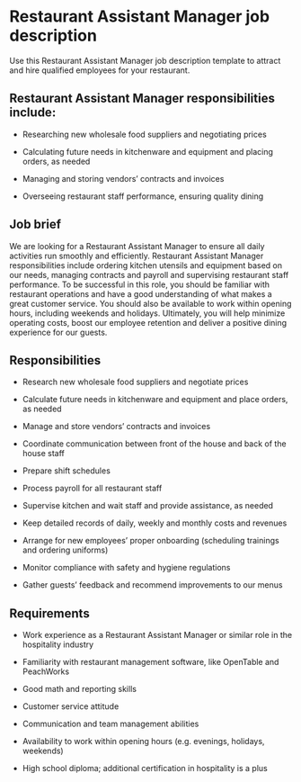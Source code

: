 # Restaurant Assistant Manager job description
Use this Restaurant Assistant Manager job description template to attract and hire qualified employees for your restaurant.


## Restaurant Assistant Manager responsibilities include:
* Researching new wholesale food suppliers and negotiating prices

* Calculating future needs in kitchenware and equipment and placing orders, as needed

* Managing and storing vendors’ contracts and invoices

* Overseeing restaurant staff performance, ensuring quality dining


## Job brief

We are looking for a Restaurant Assistant Manager to ensure all daily activities run smoothly and efficiently.
Restaurant Assistant Manager responsibilities include ordering kitchen utensils and equipment based on our needs, managing contracts and payroll and supervising restaurant staff performance. To be successful in this role, you should be familiar with restaurant operations and have a good understanding of what makes a great customer service. You should also be available to work within opening hours, including weekends and holidays.
Ultimately, you will help minimize operating costs, boost our employee retention and deliver a positive dining experience for our guests.


## Responsibilities

* Research new wholesale food suppliers and negotiate prices

* Calculate future needs in kitchenware and equipment and place orders, as needed

* Manage and store vendors’ contracts and invoices

* Coordinate communication between front of the house and back of the house staff

* Prepare shift schedules

* Process payroll for all restaurant staff

* Supervise kitchen and wait staff and provide assistance, as needed

* Keep detailed records of daily, weekly and monthly costs and revenues

* Arrange for new employees’ proper onboarding (scheduling trainings and ordering uniforms)

* Monitor compliance with safety and hygiene regulations

* Gather guests’ feedback and recommend improvements to our menus


## Requirements

* Work experience as a Restaurant Assistant Manager or similar role in the hospitality industry

* Familiarity with restaurant management software, like OpenTable and PeachWorks

* Good math and reporting skills

* Customer service attitude

* Communication and team management abilities

* Availability to work within opening hours (e.g. evenings, holidays, weekends)

* High school diploma; additional certification in hospitality is a plus
